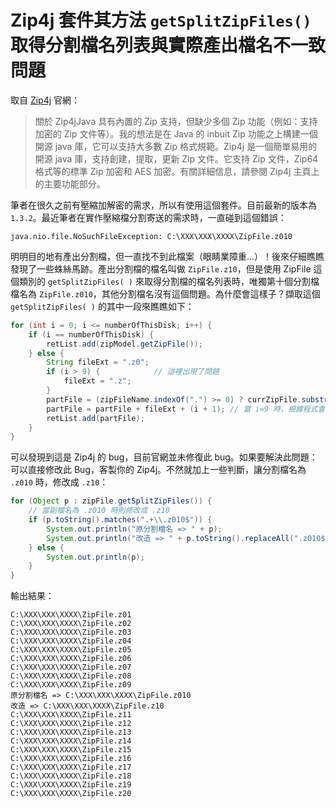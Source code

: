 # Zip4j 套件其方法 `getSplitZipFiles()` 取得分割檔名列表與實際產出檔名不一致問題

取自 [Zip4j](http://www.lingala.net/zip4j/download.php "Zip4j 官網") 官網：
> 關於 Zip4jJava 具有內置的 Zip 支持，但缺少多個 Zip 功能（例如：支持加密的 Zip 文件等）。我的想法是在 Java 的 inbuit Zip 功能之上構建一個開源 java 庫，它可以支持大多數 Zip 格式規範。Zip4j 是一個簡單易用的開源 java 庫，支持創建，提取，更新 Zip 文件。它支持 Zip 文件，Zip64 格式等的標準 Zip 加密和 AES 加密。有關詳細信息，請參閱 Zip4j 主頁上的主要功能部分。

筆者在很久之前有壓縮加解密的需求，所以有使用這個套件。目前最新的版本為 
`1.3.2`。最近筆者在實作壓縮檔分割寄送的需求時，一直碰到這個錯誤：

```
java.nio.file.NoSuchFileException: C:\XXX\XXX\XXXX\ZipFile.z010
```

明明目的地有產出分割檔，但一直找不到此檔案（眼睛業障重...）！後來仔細瞧瞧發現了一些蛛絲馬跡。產出分割檔的檔名叫做 `ZipFile.z10`，但是使用 ZipFile 這個類別的 `getSplitZipFiles( )` 來取得分割檔的檔名列表時，唯獨第十個分割檔檔名為 `ZipFile.z010`，其他分割檔名沒有這個問題。為什麼會這樣子？擷取這個 `getSplitZipFiles( )` 的其中一段來瞧瞧如下：

```Java
for (int i = 0; i <= numberOfThisDisk; i++) {
	if (i == numberOfThisDisk) {
		retList.add(zipModel.getZipFile());
	} else {
		String fileExt = ".z0";
		if (i > 9) {            // 這裡出現了問題
			fileExt = ".z";
		}
		partFile = (zipFileName.indexOf(".") >= 0) ? currZipFile.substring(0, currZipFile.lastIndexOf(".")) : currZipFile;
		partFile = partFile + fileExt + (i + 1); // 當 i=9 時，根據程式會產出附檔名為 .z010
		retList.add(partFile);
	}
}
```

可以發現到這是 Zip4j 的 bug，目前官網並未修復此 bug。如果要解決此問題：可以直接修改此 Bug，客製你的 Zip4j。不然就加上一些判斷，讓分割檔名為 `.z010` 時，修改成 `.z10`：

```Java
for (Object p : zipFile.getSplitZipFiles()) {
	// 當副檔名為 .z010 時則修改成 .z10
	if (p.toString().matches(".+\\.z010$")) {
		System.out.println("原分割檔名 => " + p);
		System.out.println("改造 => " + p.toString().replaceAll(".z010$", ".z10"));
	} else {
		System.out.println(p);
	}
}
```
輸出結果：

```
C:\XXX\XXX\XXXX\ZipFile.z01
C:\XXX\XXX\XXXX\ZipFile.z02
C:\XXX\XXX\XXXX\ZipFile.z03
C:\XXX\XXX\XXXX\ZipFile.z04
C:\XXX\XXX\XXXX\ZipFile.z05
C:\XXX\XXX\XXXX\ZipFile.z06
C:\XXX\XXX\XXXX\ZipFile.z07
C:\XXX\XXX\XXXX\ZipFile.z08
C:\XXX\XXX\XXXX\ZipFile.z09
原分割檔名 => C:\XXX\XXX\XXXX\ZipFile.z010
改造 => C:\XXX\XXX\XXXX\ZipFile.z10
C:\XXX\XXX\XXXX\ZipFile.z11
C:\XXX\XXX\XXXX\ZipFile.z12
C:\XXX\XXX\XXXX\ZipFile.z13
C:\XXX\XXX\XXXX\ZipFile.z14
C:\XXX\XXX\XXXX\ZipFile.z15
C:\XXX\XXX\XXXX\ZipFile.z16
C:\XXX\XXX\XXXX\ZipFile.z17
C:\XXX\XXX\XXXX\ZipFile.z18
C:\XXX\XXX\XXXX\ZipFile.z19
C:\XXX\XXX\XXXX\ZipFile.z20
```
